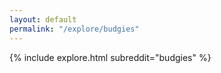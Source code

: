 ```yaml
---
layout: default
permalink: "/explore/budgies"
---
```


{% include explore.html subreddit="budgies" %}
